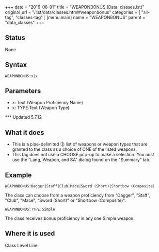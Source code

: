 +++
date = "2016-08-01"
title = "WEAPONBONUS (Data: classes.lst)"
original_url = "/list/data/classes.html#weaponbonus"
categories = [ "all-tag", "classes-tag" ]
[menu.main]
    name = "WEAPONBONUS"
    parent = "data_classes"
+++

## Status

None

## Syntax

`WEAPONBONUS:x|x`

## Parameters

-   x: Text (Weapon Proficiency Name)
-   x: TYPE.Text (Weapon Type)



<span id="weaponbonus"></span> \*\*\* Updated 5.7.12

What it does
------------

-   This is a pipe-delimited (|) list of weapons or weapon types that
    are granted to the class as a choice of ONE of the listed weapons.
-   This tag does not use a CHOOSE pop-up to make a selection. You nust
    use the "Lang, Weapon, and SA" dialog found on the "Summary" tab.

Example
-------

`WEAPONBONUS:Dagger|Staff|Club|Mace|Sword (Short)|Shortbow (Composite)`

The class can choose from a weapon proficiency from "Dagger", "Staff",
"Club", "Mace", "Sword (Short)" or "Shortbow (Composite)".

`WEAPONBONUS:TYPE.Simple`

The class receives bonus proficiency in any one Simple weapon.

Where it is used
----------------

Class Level Line.

